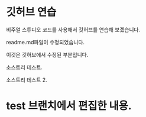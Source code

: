 # 깃허브 연습

비주얼 스튜디오 코드를 사용해서 깃허브를 연습해 보겠습니다.

readme.md파일이 수정되었습니다.

이것은 깃허브에서 수정된 부분입니다.

소스트리 테스트.

소스트리 테스트 2.

# test 브랜치에서 편집한 내용.
